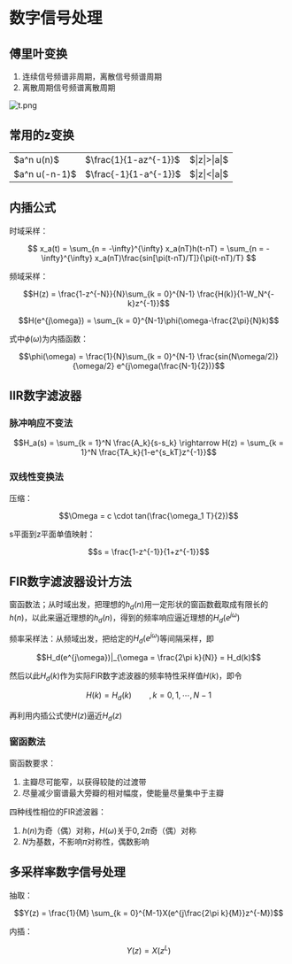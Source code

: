 # 数字信号处理

## 傅里叶变换

1. 连续信号频谱非周期，离散信号频谱周期
2. 离散周期信号频谱离散周期

![t.png](https://gitee.com/mostiray/Images_bed/raw/master/config/WEBRESOURCE0833003b57c43afdc320ac9e35b0cb33.png)

## 常用的z变换

<table>
    <tr>
        <td>$a^n u(n)$</td>
        <td>$\frac{1}{1-az^{-1}}$</td>
        <td>$|z|>|a|$</td>
    </tr>
    <tr>
        <td>$a^n u(-n-1)$</td>
        <td>$\frac{-1}{1-a^{-1}}$</td>
        <td>$|z|<|a|$</td>
    </tr>
</table>

## 内插公式

时域采样：

$$
x_a(t) = \sum_{n = -\infty}^{\infty} x_a(nT)h(t-nT) = \sum_{n = -\infty}^{\infty} x_a(nT)\frac{sin[\pi(t-nT)/T]}{\pi(t-nT)/T}
$$

频域采样：

$$H(z) = \frac{1-z^{-N}}{N}\sum_{k = 0}^{N-1} \frac{H(k)}{1-W_N^{-k}z^{-1}}$$

$$H(e^{j\omega}) = \sum_{k = 0}^{N-1}\phi(\omega-\frac{2\pi}{N}k)$$

式中$\phi(\omega)$为内插函数：

$$\phi(\omega) = \frac{1}{N}\sum_{k = 0}^{N-1} \frac{sin(N\omega/2)}{\omega/2} e^{j\omega(\frac{N-1}{2})}$$

## IIR数字滤波器

### 脉冲响应不变法

$$H_a(s) = \sum_{k = 1}^N \frac{A_k}{s-s_k} \rightarrow H(z) = \sum_{k = 1}^N \frac{TA_k}{1-e^{s_kT}z^{-1}}$$

### 双线性变换法

压缩：

$$\Omega = c \cdot tan(\frac{\omega_1 T}{2})$$

s平面到z平面单值映射：

$$s = \frac{1-z^{-1}}{1+z^{-1}}$$

## FIR数字滤波器设计方法

窗函数法；从时域出发，把理想的$h_d(n)$用一定形状的窗函数截取成有限长的$h(n)$，以此来逼近理想的$h_d(n)$，得到的频率响应逼近理想的$H_d(e^{j\omega})$

频率采样法：从频域出发，把给定的$H_d(e^{j\omega})$等间隔采样，即

$$H_d(e^{j\omega})|_{\omega = \frac{2\pi k}{N}} = H_d(k)$$

然后以此$H_d(k)$作为实际FIR数字滤波器的频率特性采样值$H(k)$，即令

$$H(k) = H_d(k)\qquad,k = 0,1,\cdots ,N-1$$

再利用内插公式使$H(z)$逼近$H_d(z)$

### 窗函数法

窗函数要求：
1. 主瓣尽可能窄，以获得较陡的过渡带
2. 尽量减少窗谱最大旁瓣的相对幅度，使能量尽量集中于主瓣

四种线性相位的FIR滤波器：
1. $h(n)$为奇（偶）对称，$H(\omega)$关于$0 ,2\pi$奇（偶）对称
2. $N$为基数，不影响$\pi$对称性，偶数影响

## 多采样率数字信号处理

抽取：

$$Y(z) = \frac{1}{M} \sum_{k = 0}^{M-1}X(e^{j\frac{2\pi k}{M}}z^{-M})$$

内插：

$$Y(z) = X(z^L)$$